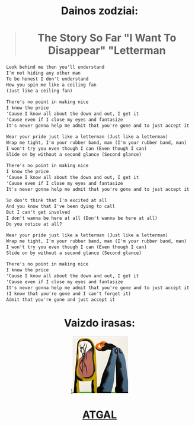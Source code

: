 <center>

# **Dainos zodziai:**
> # **The Story So Far "I Want To Disappear" "Letterman**</center>
>
>```
> Look behind me then you'll understand
> I'm not hiding any other man
> To be honest I don't understand
> How you spin me like a ceiling fan
> (Just like a ceiling fan)
>```
>```
> There's no point in making nice
> I know the price
> 'Cause I know all about the down and out, I get it
> 'Cause even if I close my eyes and fantasize
> It's never gonna help me admit that you're gone and to just accept it
>```
>```
> Wear your pride just like a letterman (Just like a letterman)
> Wrap me tight, I'm your rubber band, man (I'm your rubber band, man)
> I won't try you even though I can (Even though I can)
> Slide on by without a second glance (Second glance)
>```
>```
> There's no point in making nice
> I know the price
> 'Cause I know all about the down and out, I get it
> 'Cause even if I close my eyes and fantasize
> It's never gonna help me admit that you're gone and to just accept it
>```
>```
> So don't think that I'm excited at all
> And you know that I've been dying to call
> But I can't get involved
> I don't wanna be here at all (Don't wanna be here at all)
> Do you notice at all?
>```
>```
> Wear your pride just like a letterman (Just like a letterman)
> Wrap me tight, I'm your rubber band, man (I'm your rubber band, man)
> I won't try you even though I can (Even though I can)
> Slide on by without a second glance (Second glance)
>```
>```
> There's no point in making nice
> I know the price
> 'Cause I know all about the down and out, I get it
> 'Cause even if I close my eyes and fantasize
> It's never gonna help me admit that you're gone and to just accept it
> (I know that you're gone and I can't forget it)
> Admit that you're gone and just accept it
>```
<center>

# **Vaizdo irasas**: 
[!![alt text](image-3.png)](https://www.youtube.com/watch?v=G4lG9wIVlZQ)
#  [**ATGAL**](../contents.md)</center>